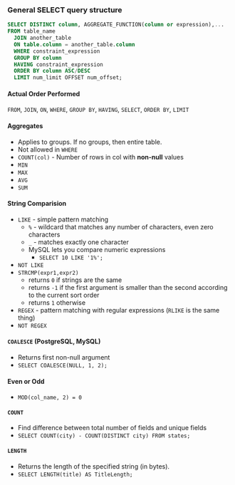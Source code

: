 ### General SELECT query structure

```SQL
SELECT DISTINCT column, AGGREGATE_FUNCTION(column or expression),...
FROM table_name
  JOIN another_table
  ON table.column = another_table.column
  WHERE constraint_expression
  GROUP BY column  
  HAVING constraint_expression
  ORDER BY column ASC/DESC
  LIMIT num_limit OFFSET num_offset;
 ```
 
#### Actual Order Performed
`FROM`, `JOIN`, `ON`, `WHERE`, `GROUP BY`, `HAVING`, `SELECT`, `ORDER BY`, `LIMIT`

#### Aggregates
- Applies to groups. If no groups, then entire table.
- Not allowed in `WHERE`
- `COUNT(col)` - Number of rows in col with **non-null** values
- `MIN`
- `MAX`
- `AVG`
- `SUM`

#### String Comparision
- `LIKE` - simple pattern matching
   - `%` - wildcard that matches any number of characters, even zero characters
   - `_` - matches exactly one character
   - MySQL lets you compare numeric expressions
     - `SELECT 10 LIKE '1%';`
- `NOT LIKE`
- `STRCMP(expr1,expr2)`
   - returns `0` if strings are the same
   - returns `-1` if the first argument is smaller than the second according to the current sort order
   - returns `1` otherwise
- `REGEX`  - pattern matching with regular expressions (`RLIKE` is the same thing)
- `NOT REGEX`

#### `COALESCE` (PostgreSQL, MySQL)
- Returns first non-null argument
- `SELECT COALESCE(NULL, 1, 2);`

#### Even or Odd
- `MOD(col_name, 2) = 0`

#### `COUNT`
- Find difference between total number of fields and unique fields
- `SELECT COUNT(city) - COUNT(DISTINCT city) FROM states;`

#### `LENGTH`
- Returns the length of the specified string (in bytes).
- `SELECT LENGTH(title) AS TitleLength;`
